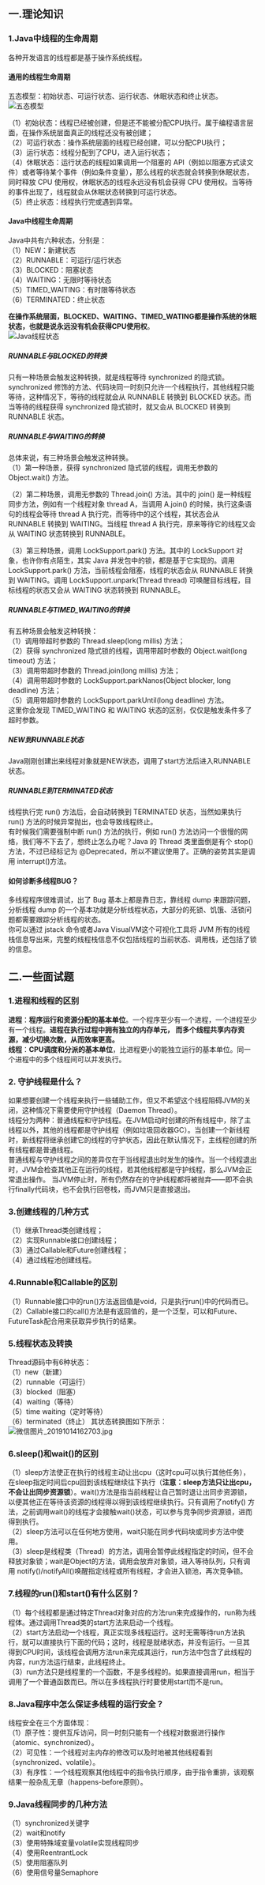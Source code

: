 ## 一.理论知识
### 1.Java中线程的生命周期
各种开发语言的线程都是基于操作系统线程。
#### 通用的线程生命周期
五态模型：初始状态、可运行状态、运行状态、休眠状态和终止状态。  
![五态模型](https://upload-images.jianshu.io/upload_images/2818100-69785257bd7dcdb8.png?imageMogr2/auto-orient/strip%7CimageView2/2/w/1240)  

（1）初始状态：线程已经被创建，但是还不能被分配CPU执行。属于编程语言层面，在操作系统层面真正的线程还没有被创建；  
（2）可运行状态：操作系统层面的线程已经创建，可以分配CPU执行；  
（3）运行状态：线程分配到了CPU，进入运行状态；  
（4）休眠状态：运行状态的线程如果调用一个阻塞的 API（例如以阻塞方式读文件）或者等待某个事件（例如条件变量），那么线程的状态就会转换到休眠状态，同时释放 CPU 使用权，休眠状态的线程永远没有机会获得 CPU 使用权。当等待的事件出现了，线程就会从休眠状态转换到可运行状态。  
（5）终止状态：线程执行完或遇到异常。  

#### Java中线程生命周期
Java中共有六种状态，分别是：  
（1）NEW：新建状态  
（2）RUNNABLE：可运行/运行状态  
（3）BLOCKED：阻塞状态  
（4）WAITING：无限时等待状态  
（5）TIMED_WAITING：有时限等待状态  
（6）TERMINATED：终止状态  

**在操作系统层面，BLOCKED、WAITING、TIMED_WATING都是操作系统的休眠状态，也就是说永远没有机会获得CPU使用权**。  
![Java线程状态](https://upload-images.jianshu.io/upload_images/2818100-fb4ec6509d81271c.png?imageMogr2/auto-orient/strip%7CimageView2/2/w/1240)  

##### RUNNABLE与BLOCKED的转换
只有一种场景会触发这种转换，就是线程等待 synchronized 的隐式锁。synchronized 修饰的方法、代码块同一时刻只允许一个线程执行，其他线程只能等待，这种情况下，等待的线程就会从 RUNNABLE 转换到 BLOCKED 状态。而当等待的线程获得 synchronized 隐式锁时，就又会从 BLOCKED 转换到 RUNNABLE 状态。  

##### RUNNABLE与WAITING的转换
总体来说，有三种场景会触发这种转换。  
（1）第一种场景，获得 synchronized 隐式锁的线程，调用无参数的 Object.wait() 方法。  

（2）第二种场景，调用无参数的 Thread.join() 方法。其中的 join() 是一种线程同步方法，例如有一个线程对象 thread A，当调用 A.join() 的时候，执行这条语句的线程会等待 thread A 执行完，而等待中的这个线程，其状态会从 RUNNABLE 转换到 WAITING。当线程 thread A 执行完，原来等待它的线程又会从 WAITING 状态转换到 RUNNABLE。  

（3）第三种场景，调用 LockSupport.park() 方法。其中的 LockSupport 对象，也许你有点陌生，其实 Java 并发包中的锁，都是基于它实现的。调用 LockSupport.park() 方法，当前线程会阻塞，线程的状态会从 RUNNABLE 转换到 WAITING。调用 LockSupport.unpark(Thread thread) 可唤醒目标线程，目标线程的状态又会从 WAITING 状态转换到 RUNNABLE。  

##### RUNNABLE与TIMED_WAITING的转换
有五种场景会触发这种转换：  
（1）调用带超时参数的 Thread.sleep(long millis) 方法；  
（2）获得 synchronized 隐式锁的线程，调用带超时参数的 Object.wait(long timeout) 方法；  
（3）调用带超时参数的 Thread.join(long millis) 方法；  
（4）调用带超时参数的 LockSupport.parkNanos(Object blocker, long deadline) 方法；  
（5）调用带超时参数的 LockSupport.parkUntil(long deadline) 方法。  
这里你会发现 TIMED_WAITING 和 WAITING 状态的区别，仅仅是触发条件多了超时参数。  

##### NEW到RUNNABLE状态
Java刚刚创建出来线程对象就是NEW状态，调用了start方法后进入RUNNABLE状态。  

##### RUNNABLE到TERMINATED状态
线程执行完 run() 方法后，会自动转换到 TERMINATED 状态，当然如果执行 run() 方法的时候异常抛出，也会导致线程终止。  
有时候我们需要强制中断 run() 方法的执行，例如 run() 方法访问一个很慢的网络，我们等不下去了，想终止怎么办呢？Java 的 Thread 类里面倒是有个 stop()方法，不过已经标记为 @Deprecated，所以不建议使用了。正确的姿势其实是调用 interrupt()方法。  

#### 如何诊断多线程BUG？
多线程程序很难调试，出了 Bug 基本上都是靠日志，靠线程 dump 来跟踪问题，分析线程 dump 的一个基本功就是分析线程状态，大部分的死锁、饥饿、活锁问题都需要跟踪分析线程的状态。  
你可以通过 jstack 命令或者Java VisualVM这个可视化工具将 JVM 所有的线程栈信息导出来，完整的线程栈信息不仅包括线程的当前状态、调用栈，还包括了锁的信息。  




## 二.一些面试题
### 1.进程和线程的区别
**进程**：**程序运行和资源分配的基本单位**。一个程序至少有一个进程，一个进程至少有一个线程。**进程在执行过程中拥有独立的内存单元，
而多个线程共享内存资源，减少切换次数，从而效率更高。**  
**线程**：**CPU调度和分派的基本单位**，比进程更小的能独立运行的基本单位。同一个进程中的多个线程间可以并发执行。

### 2. 守护线程是什么？
如果想要创建一个线程来执行一些辅助工作，但又不希望这个线程阻碍JVM的关闭，这种情况下需要使用守护线程（Daemon Thread）。  
线程分为两种：普通线程和守护线程。在JVM启动时创建的所有线程中，除了主线程以外，其他的线程都是守护线程（例如垃圾回收器GC）。当创建一个新线程时，新线程将继承创建它的线程的守护状态，因此在默认情况下，主线程创建的所有线程都是普通线程。  
普通线程与守护线程之间的差异仅在于当线程退出时发生的操作。当一个线程退出时，JVM会检查其他正在运行的线程，若其他线程都是守护线程，那么JVM会正常退出操作。
当JVM停止时，所有仍然存在的守护线程都将被抛弃——即不会执行finally代码块，也不会执行回卷栈，而JVM只是直接退出。

### 3.创建线程的几种方式
（1）继承Thread类创建线程；  
（2）实现Runnable接口创建线程；  
（3）通过Callable和Future创建线程；  
（4）通过线程池创建线程。

### 4.Runnable和Callable的区别
（1）Runnable接口中的run()方法返回值是void，只是执行run()中的代码而已。  
（2）Callable接口的call()方法是有返回值的，是一个泛型，可以和Future、FutureTask配合用来获取异步执行的结果。

### 5.线程状态及转换
Thread源码中有6种状态：  
（1）new（新建）  
（2）runnable（可运行）  
（3）blocked（阻塞）  
（4）waiting（等待）  
（5）time waiting（定时等待）  
（6）terminated（终止）
其状态转换图如下所示：  
![微信图片_20191014162703.jpg](https://upload-images.jianshu.io/upload_images/2818100-36bbbac66834460a.jpg?imageMogr2/auto-orient/strip%7CimageView2/2/w/1240)

### 6.sleep()和wait()的区别
（1）sleep方法使正在执行的线程主动让出cpu（这时cpu可以执行其他任务），在sleep指定时间后cpu回到该线程继续往下执行（**注意：sleep方法只让出cpu，
不会让出同步资源锁**）。wait()方法是指当前线程让自己暂时退让出同步资源锁，以便其他正在等待该资源的线程得以得到该线程继续执行。只有调用了notify()
方法，之前调用wait()的线程才会接触wait()状态，可以参与竞争同步资源锁，进而得到执行。  
（2）sleep方法可以在任何地方使用，wait只能在同步代码块或同步方法中使用。  
（3）sleep是线程类（Thread）的方法，调用会暂停此线程指定的时间，但不会释放对象锁；wait是Object的方法，调用会放弃对象锁，进入等待队列，只有调用
notify()/notifyAll()唤醒指定线程或所有线程，才会进入锁池，再次竞争锁。

### 7.线程的run()和start()有什么区别？
（1）每个线程都是通过特定Thread对象对应的方法run来完成操作的，run称为线程体。通过调用Thread类的start方法来启动一个线程。  
（2）start方法启动一个线程，真正实现多线程运行。这时无需等待run方法执行，就可以直接执行下面的代码；这时，线程是就绪状态，并没有运行。一旦其
得到CPU时间，该线程会调用方法run来完成其运行，run方法中包含了此线程的内容，run方法运行结束，此线程终止。  
（3）run方法只是线程里的一个函数，不是多线程的。如果直接调用run，相当于调用了一个普通函数而已。所以在多线程执行时要使用start而不是run。

### 8.Java程序中怎么保证多线程的运行安全？
线程安全在三个方面体现：  
（1）原子性：提供互斥访问，同一时刻只能有一个线程对数据进行操作（atomic、synchronized）。  
（2）可见性：一个线程对主内存的修改可以及时地被其他线程看到（synchronized、volatile）。  
（3）有序性：一个线程观察其他线程中的指令执行顺序，由于指令重排，该观察结果一般杂乱无章（happens-before原则）。

### 9.Java线程同步的几种方法
（1）synchronized关键字  
（2）wait和notify  
（3）使用特殊域变量volatile实现线程同步  
（4）使用ReentrantLock  
（5）使用阻塞队列  
（6）使用信号量Semaphore




